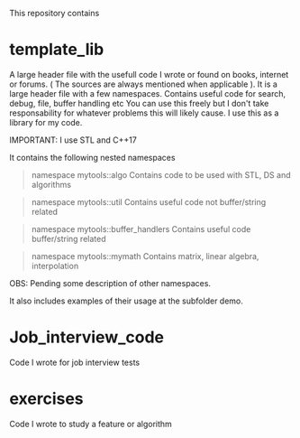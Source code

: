 
This repository contains


template_lib
===============

A large header file with the usefull code I wrote or found on books, internet or forums. ( The sources are always mentioned when applicable ). 
It is a large header file with a few namespaces. Contains useful code for search, debug, file, buffer handling etc
You can use this freely but I don't take responsability for whatever problems this will likely cause. I use this as a library for my code.

IMPORTANT:
I use STL and C++17

It contains the following nested namespaces
>namespace mytools::algo
Contains code to be used with STL, DS and algorithms

>namespace mytools::util
Contains useful code not buffer/string related

>namespace mytools::buffer_handlers
Contains useful code buffer/string related

>namespace mytools::mymath
Contains matrix, linear algebra, interpolation

OBS: Pending some description of other namespaces.

It also includes examples of their usage at the subfolder demo.

Job_interview_code
===============

Code I wrote for job interview tests

exercises
===============

Code I wrote to study a feature or algorithm

